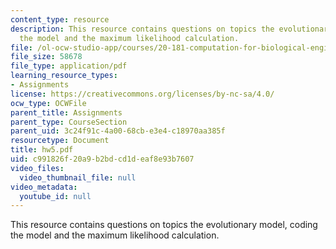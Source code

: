 ```yaml
---
content_type: resource
description: This resource contains questions on topics the evolutionary model, coding
  the model and the maximum likelihood calculation.
file: /ol-ocw-studio-app/courses/20-181-computation-for-biological-engineers-fall-2006/c991826f20a9b2bdcd1deaf8e93b7607_hw5.pdf
file_size: 58678
file_type: application/pdf
learning_resource_types:
- Assignments
license: https://creativecommons.org/licenses/by-nc-sa/4.0/
ocw_type: OCWFile
parent_title: Assignments
parent_type: CourseSection
parent_uid: 3c24f91c-4a00-68cb-e3e4-c18970aa385f
resourcetype: Document
title: hw5.pdf
uid: c991826f-20a9-b2bd-cd1d-eaf8e93b7607
video_files:
  video_thumbnail_file: null
video_metadata:
  youtube_id: null
---
```

This resource contains questions on topics the evolutionary model, coding the model and the maximum likelihood calculation.
